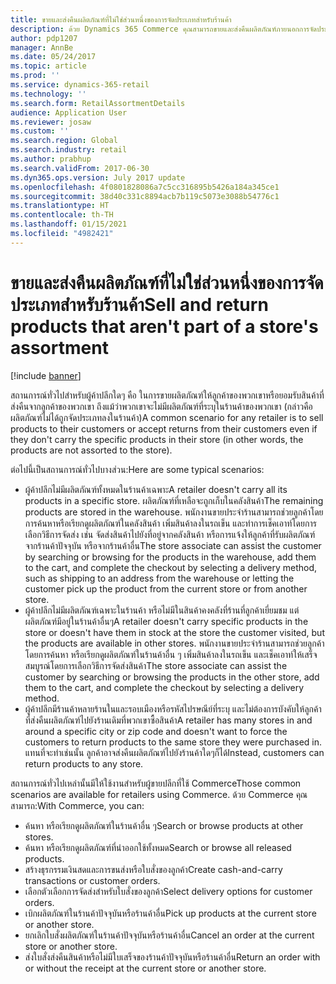 ```yaml
---
title: ขายและส่งคืนผลิตภัณฑ์ที่ไม่ใช่ส่วนหนึ่งของการจัดประเภทสำหรับร้านค้า
description: ด้วย Dynamics 365 Commerce คุณสามารถขายและส่งคืนผลิตภัณฑ์ภายนอกการจัดประเภท
author: pdp1207
manager: AnnBe
ms.date: 05/24/2017
ms.topic: article
ms.prod: ''
ms.service: dynamics-365-retail
ms.technology: ''
ms.search.form: RetailAssortmentDetails
audience: Application User
ms.reviewer: josaw
ms.custom: ''
ms.search.region: Global
ms.search.industry: retail
ms.author: prabhup
ms.search.validFrom: 2017-06-30
ms.dyn365.ops.version: July 2017 update
ms.openlocfilehash: 4f0801828086a7c5cc316895b5426a184a345ce1
ms.sourcegitcommit: 38d40c331c8894acb7b119c5073e3088b54776c1
ms.translationtype: HT
ms.contentlocale: th-TH
ms.lasthandoff: 01/15/2021
ms.locfileid: "4982421"
---
```

# <a name="sell-and-return-products-that-arent-part-of-a-stores-assortment"></a><span data-ttu-id="b5dfb-103">ขายและส่งคืนผลิตภัณฑ์ที่ไม่ใช่ส่วนหนึ่งของการจัดประเภทสำหรับร้านค้า</span><span class="sxs-lookup"><span data-stu-id="b5dfb-103">Sell and return products that aren't part of a store's assortment</span></span>

[!include [banner](includes/banner.md)]

<span data-ttu-id="b5dfb-104">สถานการณ์ทั่วไปสำหรับผู้ค้าปลีกใดๆ คือ ในการขายผลิตภัณฑ์ให้ลูกค้าของพวกเขาหรือยอมรับสินค้าที่ส่งคืนจากลูกค้าของพวกเขา ถึงแม้ว่าพวกเขาจะไม่มีผลิตภัณฑ์ที่ระบุในร้านค้าของพวกเขา (กล่าวคือ ผลิตภัณฑ์ไม่ได้ถูกจัดประเภทลงในร้านค้า)</span><span class="sxs-lookup"><span data-stu-id="b5dfb-104">A common scenario for any retailer is to sell products to their customers or accept returns from their customers even if they don't carry the specific products in their store (in other words, the products are not assorted to the store).</span></span>

<span data-ttu-id="b5dfb-105">ต่อไปนี้เป็นสถานการณ์ทั่วไปบางส่วน:</span><span class="sxs-lookup"><span data-stu-id="b5dfb-105">Here are some typical scenarios:</span></span>

+ <span data-ttu-id="b5dfb-106">ผู้ค้าปลีกไม่มีผลิตภัณฑ์ทั้งหมดในร้านค้าเฉพาะ</span><span class="sxs-lookup"><span data-stu-id="b5dfb-106">A retailer doesn't carry all its products in a specific store.</span></span> <span data-ttu-id="b5dfb-107">ผลิตภัณฑ์ที่เหลือจะถูกเก็บในคลังสินค้า</span><span class="sxs-lookup"><span data-stu-id="b5dfb-107">The remaining products are stored in the warehouse.</span></span> <span data-ttu-id="b5dfb-108">พนักงานขายประจำร้านสามารถช่วยลูกค้าโดยการค้นหาหรือเรียกดูผลิตภัณฑ์ในคลังสินค้า เพิ่มสินค้าลงในรถเข็น และทำการเช็คเอาท์โดยการเลือกวิธีการจัดส่ง เช่น จัดส่งสินค้าไปยังที่อยู่จากคลังสินค้า หรือการแจ้งให้ลูกค้าที่รับผลิตภัณฑ์จากร้านค้าปัจจุบัน หรือจากร้านค้าอื่น</span><span class="sxs-lookup"><span data-stu-id="b5dfb-108">The store associate can assist the customer by searching or browsing for the products in the warehouse, add them to the cart, and complete the checkout by selecting a delivery method, such as shipping to an address from the warehouse or letting the customer pick up the product from the current store or from another store.</span></span>
+ <span data-ttu-id="b5dfb-109">ผู้ค้าปลีกไม่มีผลิตภัณฑ์เฉพาะในร้านค้า หรือไม่มีในสินค้าคงคลังที่ร้านที่ลูกค้าเยี่ยมชม แต่ผลิตภัณฑ์มีอยู่ในร้านค้าอื่นๆ</span><span class="sxs-lookup"><span data-stu-id="b5dfb-109">A retailer doesn't carry specific products in the store or doesn't have them in stock at the store the customer visited, but the products are available in other stores.</span></span> <span data-ttu-id="b5dfb-110">พนักงานขายประจำร้านสามารถช่วยลูกค้าโดยการค้นหา หรือเรียกดูผลิตภัณฑ์ในร้านค้าอื่น ๆ เพิ่มสินค้าลงในรถเข็น และเช็คเอาท์ให้เสร็จสมบูรณ์โดยการเลือกวิธีการจัดส่งสินค้า</span><span class="sxs-lookup"><span data-stu-id="b5dfb-110">The store associate can assist the customer by searching or browsing the products in the other store, add them to the cart, and complete the checkout by selecting a delivery method.</span></span>
+ <span data-ttu-id="b5dfb-111">ผู้ค้าปลีกมีร้านค้าหลายร้านในและรอบเมืองหรือรหัสไปรษณีย์ที่ระบุ และไม่ต้องการบังคับให้ลูกค้าที่ส่งคืนผลิตภัณฑ์ไปยังร้านเดิมที่พวกเขาซื้อสินค้า</span><span class="sxs-lookup"><span data-stu-id="b5dfb-111">A retailer has many stores in and around a specific city or zip code and doesn't want to force the customers to return products to the same store they were purchased in.</span></span> <span data-ttu-id="b5dfb-112">แทนที่จะทำเช่นนั้น ลูกค้าอาจส่งคืนผลิตภัณฑ์ไปยังร้านค้าใดๆก็ได้</span><span class="sxs-lookup"><span data-stu-id="b5dfb-112">Instead, customers can return products to any store.</span></span>

<span data-ttu-id="b5dfb-113">สถานการณ์ทั่วไปเหล่านั้นมีให้ใช้งานสำหรับผู้ขายปลีกที่ใช้ Commerce</span><span class="sxs-lookup"><span data-stu-id="b5dfb-113">Those common scenarios are available for retailers using Commerce.</span></span> <span data-ttu-id="b5dfb-114">ด้วย Commerce คุณสามารถ:</span><span class="sxs-lookup"><span data-stu-id="b5dfb-114">With Commerce, you can:</span></span>

+ <span data-ttu-id="b5dfb-115">ค้นหา หรือเรียกดูผลิตภัณฑ์ในร้านค้าอื่น ๆ</span><span class="sxs-lookup"><span data-stu-id="b5dfb-115">Search or browse products at other stores.</span></span>
+ <span data-ttu-id="b5dfb-116">ค้นหา หรือเรียกดูผลิตภัณฑ์ที่นำออกใช้ทั้งหมด</span><span class="sxs-lookup"><span data-stu-id="b5dfb-116">Search or browse all released products.</span></span>
+ <span data-ttu-id="b5dfb-117">สร้างธุรกรรมเงินสดและการขนส่งหรือใบสั่งของลูกค้า</span><span class="sxs-lookup"><span data-stu-id="b5dfb-117">Create cash-and-carry transactions or customer orders.</span></span>
+ <span data-ttu-id="b5dfb-118">เลือกตัวเลือกการจัดส่งสำหรับใบสั่งของลูกค้า</span><span class="sxs-lookup"><span data-stu-id="b5dfb-118">Select delivery options for customer orders.</span></span>
+ <span data-ttu-id="b5dfb-119">เบิกผลิตภัณฑ์ในร้านค้าปัจจุบันหรือร้านค้าอื่น</span><span class="sxs-lookup"><span data-stu-id="b5dfb-119">Pick up products at the current store or another store.</span></span>
+ <span data-ttu-id="b5dfb-120">ยกเลิกใบสั่งผลิตภัณฑ์ในร้านค้าปัจจุบันหรือร้านค้าอื่น</span><span class="sxs-lookup"><span data-stu-id="b5dfb-120">Cancel an order at the current store or another store.</span></span>
+ <span data-ttu-id="b5dfb-121">ส่งใบสั่งส่งคืนสินค้าหรือไม่มีใบเสร็จของร้านค้าปัจจุบันหรือร้านค้าอื่น</span><span class="sxs-lookup"><span data-stu-id="b5dfb-121">Return an order with or without the receipt at the current store or another store.</span></span>

